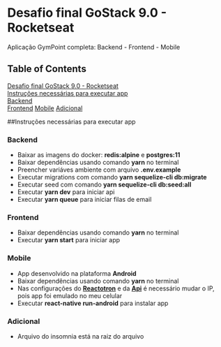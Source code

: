 # Desafio final GoStack 9.0 - Rocketseat
<a name="desafio"/>
Aplicação GymPoint completa: Backend - Frontend - Mobile

## Table of Contents  
[Desafio final GoStack 9.0 - Rocketseat](#desafio)  
[Instruções necessárias para executar app](#instrucoes)  
[Backend](#backend)  
[Frontend](#frontend) 
[Mobile](#mobile) 
[Adicional](#adicional) 

##Instruções necessárias para executar app
<a name="instrucoes"/>


### Backend
<a name="backend"/>

- Baixar as imagens do docker: **redis:alpine** e **postgres:11**
- Baixar dependências usando comando **yarn** no terminal
- Preencher variáves ambiente com arquivo **.env.example**
- Executar migrations com comando  **yarn sequelize-cli db:migrate**
- Executar seed com comando **yarn sequelize-cli db:seed:all**
- Executar **yarn dev** para iniciar api
- Executar **yarn queue** para iniciar filas de email

### Frontend
<a name="frontend"/>

- Baixar dependências usando comando **yarn** no terminal
- Executar **yarn start** para iniciar app

### Mobile
<a name="mobile"/>

- App desenvolvido na plataforma **Android**
- Baixar dependências usando comando **yarn** no terminal
- Nas configurações do **[Reactotron](https://github.com/netohelvecio/GymPoint_App/blob/master/mobile/src/config/ReactotronConfig.js)** e da **[Api](https://github.com/netohelvecio/GymPoint_App/blob/master/mobile/src/services/api.js)** é necessário mudar o IP, pois app foi emulado no meu celular
- Executar **react-native run-android** para instalar app

### Adicional
<a name="adicional"/>

- Arquivo do insomnia está na raiz do arquivo

